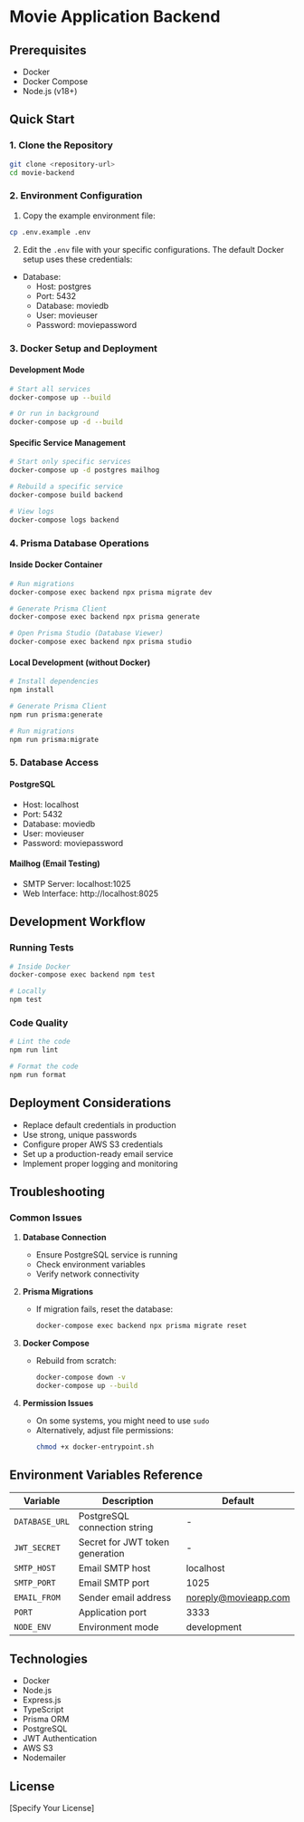 # Movie Application Backend

## Prerequisites

- Docker
- Docker Compose
- Node.js (v18+)

## Quick Start

### 1. Clone the Repository

```bash
git clone <repository-url>
cd movie-backend
```

### 2. Environment Configuration

1. Copy the example environment file:

```bash
cp .env.example .env
```

2. Edit the `.env` file with your specific configurations. The default Docker setup uses these credentials:

- Database:
  - Host: postgres
  - Port: 5432
  - Database: moviedb
  - User: movieuser
  - Password: moviepassword

### 3. Docker Setup and Deployment

#### Development Mode

```bash
# Start all services
docker-compose up --build

# Or run in background
docker-compose up -d --build
```

#### Specific Service Management

```bash
# Start only specific services
docker-compose up -d postgres mailhog

# Rebuild a specific service
docker-compose build backend

# View logs
docker-compose logs backend
```

### 4. Prisma Database Operations

#### Inside Docker Container

```bash
# Run migrations
docker-compose exec backend npx prisma migrate dev

# Generate Prisma Client
docker-compose exec backend npx prisma generate

# Open Prisma Studio (Database Viewer)
docker-compose exec backend npx prisma studio
```

#### Local Development (without Docker)

```bash
# Install dependencies
npm install

# Generate Prisma Client
npm run prisma:generate

# Run migrations
npm run prisma:migrate
```

### 5. Database Access

#### PostgreSQL

- Host: localhost
- Port: 5432
- Database: moviedb
- User: movieuser
- Password: moviepassword

#### Mailhog (Email Testing)

- SMTP Server: localhost:1025
- Web Interface: http://localhost:8025

## Development Workflow

### Running Tests

```bash
# Inside Docker
docker-compose exec backend npm test

# Locally
npm test
```

### Code Quality

```bash
# Lint the code
npm run lint

# Format the code
npm run format
```

## Deployment Considerations

- Replace default credentials in production
- Use strong, unique passwords
- Configure proper AWS S3 credentials
- Set up a production-ready email service
- Implement proper logging and monitoring

## Troubleshooting

### Common Issues

1. **Database Connection**

   - Ensure PostgreSQL service is running
   - Check environment variables
   - Verify network connectivity

2. **Prisma Migrations**

   - If migration fails, reset the database:
     ```bash
     docker-compose exec backend npx prisma migrate reset
     ```

3. **Docker Compose**

   - Rebuild from scratch:
     ```bash
     docker-compose down -v
     docker-compose up --build
     ```

4. **Permission Issues**
   - On some systems, you might need to use `sudo`
   - Alternatively, adjust file permissions:
     ```bash
     chmod +x docker-entrypoint.sh
     ```

## Environment Variables Reference

| Variable       | Description                     | Default              |
| -------------- | ------------------------------- | -------------------- |
| `DATABASE_URL` | PostgreSQL connection string    | -                    |
| `JWT_SECRET`   | Secret for JWT token generation | -                    |
| `SMTP_HOST`    | Email SMTP host                 | localhost            |
| `SMTP_PORT`    | Email SMTP port                 | 1025                 |
| `EMAIL_FROM`   | Sender email address            | noreply@movieapp.com |
| `PORT`         | Application port                | 3333                 |
| `NODE_ENV`     | Environment mode                | development          |

## Technologies

- Docker
- Node.js
- Express.js
- TypeScript
- Prisma ORM
- PostgreSQL
- JWT Authentication
- AWS S3
- Nodemailer

## License

[Specify Your License]
